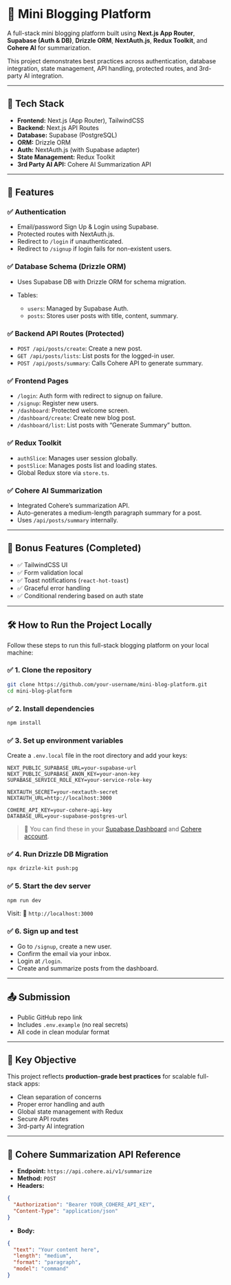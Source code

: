 # 📝 Mini Blogging Platform

A full-stack mini blogging platform built using **Next.js App Router**, **Supabase (Auth & DB)**, **Drizzle ORM**, **NextAuth.js**, **Redux Toolkit**, and **Cohere AI** for summarization.

This project demonstrates best practices across authentication, database integration, state management, API handling, protected routes, and 3rd-party AI integration.

---

## 🚀 Tech Stack

* **Frontend:** Next.js (App Router), TailwindCSS
* **Backend:** Next.js API Routes
* **Database:** Supabase (PostgreSQL)
* **ORM:** Drizzle ORM
* **Auth:** NextAuth.js (with Supabase adapter)
* **State Management:** Redux Toolkit
* **3rd Party AI API:** Cohere AI Summarization API

---

## 📂 Features

### ✅ Authentication

* Email/password Sign Up & Login using Supabase.
* Protected routes with NextAuth.js.
* Redirect to `/login` if unauthenticated.
* Redirect to `/signup` if login fails for non-existent users.

### ✅ Database Schema (Drizzle ORM)

* Uses Supabase DB with Drizzle ORM for schema migration.
* Tables:

  * `users`: Managed by Supabase Auth.
  * `posts`: Stores user posts with title, content, summary.

### ✅ Backend API Routes (Protected)

* `POST /api/posts/create`: Create a new post.
* `GET /api/posts/lists`: List posts for the logged-in user.
* `POST /api/posts/summary`: Calls Cohere API to generate summary.

### ✅ Frontend Pages

* `/login`: Auth form with redirect to signup on failure.
* `/signup`: Register new users.
* `/dashboard`: Protected welcome screen.
* `/dashboard/create`: Create new blog post.
* `/dashboard/list`: List posts with “Generate Summary” button.

### ✅ Redux Toolkit

* `authSlice`: Manages user session globally.
* `postSlice`: Manages posts list and loading states.
* Global Redux store via `store.ts`.

### ✅ Cohere AI Summarization

* Integrated Cohere’s summarization API.
* Auto-generates a medium-length paragraph summary for a post.
* Uses `/api/posts/summary` internally.

---

## 🧠 Bonus Features (Completed)

* ✅ TailwindCSS UI
* ✅ Form validation local
* ✅ Toast notifications (`react-hot-toast`)
* ✅ Graceful error handling
* ✅ Conditional rendering based on auth state

---

## 🛠️ How to Run the Project Locally

Follow these steps to run this full-stack blogging platform on your local machine:

### ✅ 1. Clone the repository

```bash
git clone https://github.com/your-username/mini-blog-platform.git
cd mini-blog-platform
```

### ✅ 2. Install dependencies

```bash
npm install
```

### ✅ 3. Set up environment variables

Create a `.env.local` file in the root directory and add your keys:

```env
NEXT_PUBLIC_SUPABASE_URL=your-supabase-url
NEXT_PUBLIC_SUPABASE_ANON_KEY=your-anon-key
SUPABASE_SERVICE_ROLE_KEY=your-service-role-key

NEXTAUTH_SECRET=your-nextauth-secret
NEXTAUTH_URL=http://localhost:3000

COHERE_API_KEY=your-cohere-api-key
DATABASE_URL=your-supabase-postgres-url
```

> 📌 You can find these in your [Supabase Dashboard](https://app.supabase.com/) and [Cohere account](https://dashboard.cohere.com/).

### ✅ 4. Run Drizzle DB Migration

```bash
npx drizzle-kit push:pg
```

### ✅ 5. Start the dev server

```bash
npm run dev
```

Visit:
📍 `http://localhost:3000`

### ✅ 6. Sign up and test

* Go to `/signup`, create a new user.
* Confirm the email via your inbox.
* Login at `/login`.
* Create and summarize posts from the dashboard.

---

## 📤 Submission

* Public GitHub repo link
* Includes `.env.example` (no real secrets)
* All code in clean modular format

---

## 🔐 Key Objective

This project reflects **production-grade best practices** for scalable full-stack apps:

* Clean separation of concerns
* Proper error handling and auth
* Global state management with Redux
* Secure API routes
* 3rd-party AI integration

---

## 🤖 Cohere Summarization API Reference

* **Endpoint:** `https://api.cohere.ai/v1/summarize`
* **Method:** `POST`
* **Headers:**

```json
{
  "Authorization": "Bearer YOUR_COHERE_API_KEY",
  "Content-Type": "application/json"
}
```

* **Body:**

```json
{
  "text": "Your content here",
  "length": "medium",
  "format": "paragraph",
  "model": "command"
}

